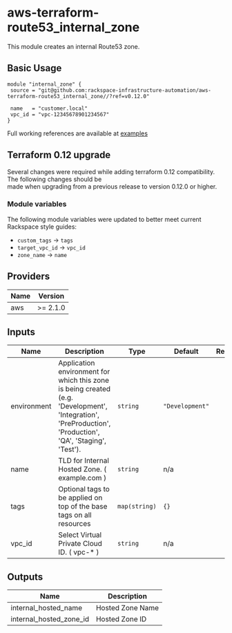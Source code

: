 # aws-terraform-route53\_internal\_zone

This module creates an internal Route53 zone.

## Basic Usage

```HCL
module "internal_zone" {
 source = "git@github.com:rackspace-infrastructure-automation/aws-terraform-route53_internal_zone//?ref=v0.12.0"

 name   = "customer.local"
 vpc_id = "vpc-12345678901234567"
}

```

Full working references are available at [examples](examples)

## Terraform 0.12 upgrade

Several changes were required while adding terraform 0.12 compatibility.  The following changes should be  
made when upgrading from a previous release to version 0.12.0 or higher.

### Module variables

The following module variables were updated to better meet current Rackspace style guides:

- `custom_tags` -> `tags`
- `target_vpc_id` -> `vpc_id`
- `zone_name` -> `name`

## Providers

| Name | Version |
|------|---------|
| aws | >= 2.1.0 |

## Inputs

| Name | Description | Type | Default | Required |
|------|-------------|------|---------|:-----:|
| environment | Application environment for which this zone is being created (e.g. 'Development', 'Integration', 'PreProduction', 'Production', 'QA', 'Staging', 'Test'). | `string` | `"Development"` | no |
| name | TLD for Internal Hosted Zone. ( example.com ) | `string` | n/a | yes |
| tags | Optional tags to be applied on top of the base tags on all resources | `map(string)` | `{}` | no |
| vpc\_id | Select Virtual Private Cloud ID. ( vpc-* ) | `string` | n/a | yes |

## Outputs

| Name | Description |
|------|-------------|
| internal\_hosted\_name | Hosted Zone Name |
| internal\_hosted\_zone\_id | Hosted Zone ID |

